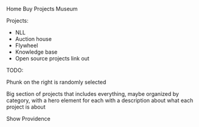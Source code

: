 Home
Buy
Projects
Museum

Projects:
- NLL
- Auction house
- Flywheel
- Knowledge base
- Open source projects link out

TODO:

Phunk on the right is randomly selected

Big section of projects that includes everything, maybe organized by category, with a hero element for each with a description about what each project is about

Show Providence 
